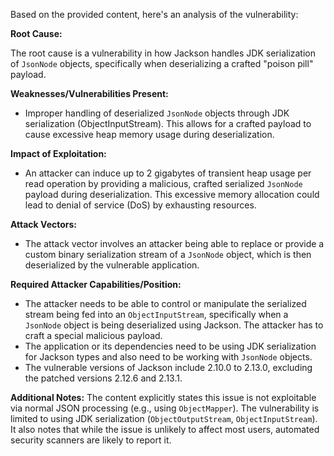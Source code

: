Based on the provided content, here's an analysis of the vulnerability:

**Root Cause:**

The root cause is a vulnerability in how Jackson handles JDK serialization of `JsonNode` objects, specifically when deserializing a crafted "poison pill" payload.

**Weaknesses/Vulnerabilities Present:**

- Improper handling of deserialized `JsonNode` objects through JDK serialization (ObjectInputStream). This allows for a crafted payload to cause excessive heap memory usage during deserialization.

**Impact of Exploitation:**

- An attacker can induce up to 2 gigabytes of transient heap usage per read operation by providing a malicious, crafted serialized `JsonNode` payload during deserialization. This excessive memory allocation could lead to denial of service (DoS) by exhausting resources.

**Attack Vectors:**

- The attack vector involves an attacker being able to replace or provide a custom binary serialization stream of a `JsonNode` object, which is then deserialized by the vulnerable application.

**Required Attacker Capabilities/Position:**

- The attacker needs to be able to control or manipulate the serialized stream being fed into an `ObjectInputStream`, specifically when a `JsonNode` object is being deserialized using Jackson. The attacker has to craft a special malicious payload.
- The application or its dependencies need to be using JDK serialization for Jackson types and also need to be working with `JsonNode` objects.
- The vulnerable versions of Jackson include 2.10.0 to 2.13.0, excluding the patched versions 2.12.6 and 2.13.1.

**Additional Notes:**
The content explicitly states this issue is not exploitable via normal JSON processing (e.g., using `ObjectMapper`). The vulnerability is limited to using JDK serialization (`ObjectOutputStream`, `ObjectInputStream`). It also notes that while the issue is unlikely to affect most users, automated security scanners are likely to report it.